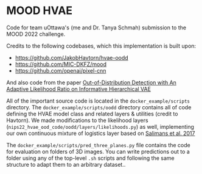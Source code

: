 # MOOD HVAE
Code for team uOttawa's (me and Dr. Tanya Schmah) submission to the MOOD 2022
challenge.

Credits to the following codebases, which this implementation is built upon:
* https://github.com/JakobHavtorn/hvae-oodd
* https://github.com/MIC-DKFZ/mood
* https://github.com/openai/pixel-cnn

And also code from the paper [Out-of-Distribution Detection with An Adaptive Likelihood Ratio on Informative Hierarchical VAE](https://proceedings.neurips.cc/paper_files/paper/2022/hash/3066f60a91d652f4dc690637ac3a2f8c-Abstract-Conference.html)

All of the important source code is located in the `docker_example/scripts` directory.
The `docker_example/scripts/oodd` directory contains all of code defining the
HVAE model class and related layers & utilities (credit to Havtorn). We made modifications
to the likelihood layers (`nips22_hvae_ood_code/oodd/layers/likelihoods.py`) as well, implementing our own continuous mixture of logistics
layer based on [Salimans et al. 2017](https://arxiv.org/pdf/1701.05517.pdf)

The `docker_example/scripts/pred_three_planes.py` file contains the code for evaluation
on folders of 3D images. You can write predictions out to a folder using any of
the top-level `.sh` scripts and following the same structure to adapt them to an
arbitrary dataset..
